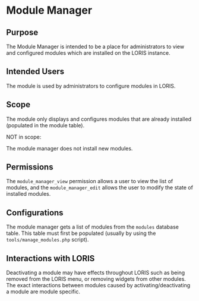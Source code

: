 # Module Manager

## Purpose

The Module Manager is intended to be a place for administrators
to view and configured modules which are installed on the LORIS
instance.

## Intended Users

The module is used by administrators to configure modules in
LORIS.

## Scope

The module only displays and configures modules that are already
installed (populated in the module table).

NOT in scope:

The module manager does not install new modules.

## Permissions

The `module_manager_view` permission allows a user to
view the list of modules, and the `module_manager_edit`
allows the user to modify the state of installed modules.

## Configurations

The module manager gets a list of modules from the `modules`
database table. This table must first be populated (usually by
using the `tools/manage_modules.php` script).

## Interactions with LORIS

Deactivating a module may have effects throughout LORIS
such as being removed from the LORIS menu, or removing
widgets from other modules. The exact interactions between
modules caused by activating/deactivating a module are
module specific.
